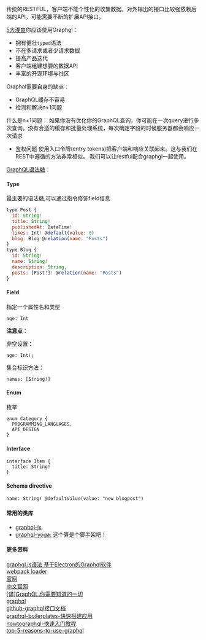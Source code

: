 
传统的RESTFUL，客户端不能个性化的收集数据。对外输出的接口比较强依赖后端的API，可能需要不断的扩展API接口。

[5大理由](https://blog.graph.cool/top-5-reasons-to-use-graphql-b60cfa683511)你应该使用Graphgl：

+ 拥有健壮`typed`语法
+ 不在多请求或者少请求数据
+ 提高产品迭代
+ 客户端组建想要的数据API
+ 丰富的开源环境与社区

Graphal需要自身的缺点：

+ GraphQL缓存不容易
+ 检测和解决n+1问题

什么是n+1问题： 
如果你没有优化你的GraphQL查询，你可能在一次query进行多次查询。没有合适的缓存和批量处理系统，每次确定字段的时候服务器都会响应一次请求

+ 鉴权问题
使用入口令牌(entry tokens)把客户端和响应关联起来。这与我们在REST中遵循的方法非常相似。 我们可以让restful配合graphgl一起使用。

[GraphQL语法糖](https://blog.graph.cool/graphql-sdl-schema-definition-language-6755bcb9ce51)：

#### Type

最主要的语法糖,可以通过指令修饰field信息

```js
type Post {
  id: String!
  title: String!
  publishedAt: DateTime!
  likes: Int! @default(value: 0)
  blog: Blog @relation(name: "Posts")
}
type Blog {
  id: String!
  name: String!
  description: String,
  posts: [Post!]! @relation(name: "Posts")
}
```
#### Field

指定一个属性名和类型

```
age: Int
```

**注意点**：

非空设置：
```
age: Int!;
```

集合标识方法：

```
names: [String!]
```

#### Enum

枚举

```
enum Category {
  PROGRAMMING_LANGUAGES,
  API_DESIGN
}
```

#### Interface

```
interface Item {
  title: String!
}
```

#### Schema directive

```
name: String! @defaultValue(value: "new blogpost")
```

#### 常用的类库

+ [graphql-js](https://github.com/graphql/graphql-js)
+ [graphql-yoga:](https://github.com/graphcool/graphql-yoga) 这个算是个脚手架吧！


#### 更多资料

[ graphgl.js语法 ](http://taobaofed.org/blog/2016/03/10/graphql-in-depth/)
[基于Electron的Graphql软件](https://github.com/skevy/graphiql-app)   
[webpack loader](https://github.com/Houfeng/gq-loader)    
[官网](http://graphql.org/)   
[中文官网](http://graphql.cn/)   
[[译]GraphQL:你需要知道的一切](https://zhuanlan.zhihu.com/p/35745644?utm_medium=social&utm_member=Mjg2ZTg1NjMwMGIxOTZkNTVhYTU5ZGVhMTI1MjcyMWQ=&utm_source=ZHShareTargetIDMore)   
[graphql](http://facebook.github.io/graphql/October2016/)     
[github-graphql接口文档](https://developer.github.com/v4/)    
[graphql-boilerplates-快速搭建应用](https://github.com/graphql-boilerplates)     
[howtographql-快速入门教程](https://www.howtographql.com/)     
[top-5-reasons-to-use-graphql](https://blog.graph.cool/top-5-reasons-to-use-graphql-b60cfa683511)     
